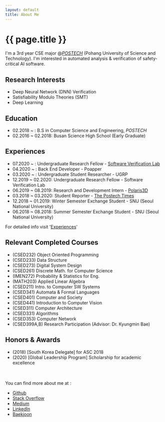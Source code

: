 ```yaml
---
layout: default
title: About Me
---
```


{{ page.title }}
================
I'm a 3rd year CSE major @[*POSTECH*](http://postech.ac.kr/eng/) (Pohang University of Science and Technology). I'm interested in automated analysis & verification of safety-critical AI software.  

Research Interests
------------------
- Deep Neural Network (DNN) Verification
- Satisfiability Modulo Theories (SMT)
- Deep Learning

Education
---------
- 02.2018 ~ : B.S in Computer Science and Engineering, *POSTECH*
- 02.2016 ~ 02.2018: Busan Science High School (Early Graduate)

Experiences
-----------
- 07.2020 ~ : Undergraduate Research Fellow - [Software Verification Lab](http://sevlab.postech.ac.kr/home/)
- 04.2020 ~ : Back End Developer - Poapper
- 03.2020 ~ : Undergraduate Student Researcher - UGRP
- 12.2019 ~ 02.2020: Undergraduate Research Fellow - Software Verification Lab
- 06.2019 ~ 08.2019: Research and Development Intern - [Polaris3D](http://polaris3d.co)
- 03.2018 ~ 03.2020: Student Reporter - [The Postech Times](http://times.postech.ac.kr/index_eng.html)
- 12.2018 ~ 01.2019: Winter Semester Exchange Student - SNU (Seoul National University)
- 06.2018 ~ 08.2018: Summer Semester Exchange Student - SNU (Seoul National University)

For detailed info visit '[Experiences]({{site.baseurl}}/experience.html)'

Relevant Completed Courses
--------------------------
- (CSED232) Object Oriented Programming
- (CSED233) Data Structure
- (CSED273) Digital System Design
- (CSED261) Discrete Math. for Computer Science
- (IMEN272) Probability & Statistics for Eng.
- (MATH203) Applied Linear Algebra
- (CSED211) Intro. to Computer SW Systems
- (CSED341) Automata & Formal Languages
- (CSED401) Computer and Society
- (CSED441) Introduction to Computer Vision
- (CSED311) Computer Architecture
- (CSED331) Algorithms
- (CSED353) Computer Network
- (CSED399A,B) Research Participation (Advisor: Dr. Kyungmin Bae)

Honors & Awards
---------------
- (2018) [South Korea Delegate] for ASC 2018
- (2020) [Global Leadership Program] Scholarship for academic excellence

<br><br>
You can find more about me at :
- [Github](https://github.com/shchae7)
- [Stack Overflow](https://stackoverflow.com/users/11808157/shchae7?tab=profile)
- [Medium](https://medium.com/@seunghyunchae7)
- [LinkedIn](https://www.linkedin.com/in/chaeseunghyun2000/)
- [Baekjoon](https://www.acmicpc.net/user/shchae7)